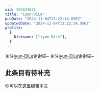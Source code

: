 ```yaml
---
mid: 194524621
title: "iyun-DiLe"
pubDate: "2024-11-04T11:22:14.056Z"
updatedDate: "2024-11-04T11:22:14.056Z"
profile:
  {
    Nickname: ["iyun-DiLe"],
  }
---
```


关注[iyun-DiLe](https://space.bilibili.com/194524621)谢谢喵~ 关注[iyun-DiLe](https://space.bilibili.com/194524621)谢谢喵~

## 此条目有待补充
你可以在[这里](https://github.com/Yuhanawa/VTuber.ICU-Content/edit/master/v/iyun-DiLe/index.md)编辑本文
